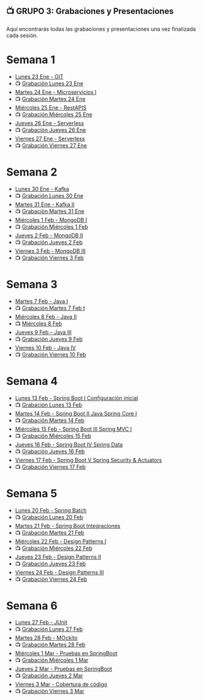 ## 📺 GRUPO 3: Grabaciones y Presentaciones
Aquí encontrarás todas las grabaciones y presentaciones una vez finalizada cada sesión.

# Semana 1
- [Lunes 23 Ene - GIT](https://drive.google.com/file/d/18YeWwiAcLPZXGeCZsl8jyhqLz_gxCRnJ/view?usp=share_link)
- 📺 [Grabación Lunes 23 Ene](https://drive.google.com/file/d/1fF-QH0jJfpCKe_JJ-62sAqUWvJZzy3Hq/view?usp=sharing)
- [Martes 24 Ene - Microservicios I](https://drive.google.com/file/d/1K-f0UprpIpOuJ8sel61RRcTM-LE7d5AH/view?usp=share_link)
- 📺 [Grabación Martes 24 Ene](https://drive.google.com/file/d/10BfpqJumz3y8R4t9KoSws5bEUsD_OnFK/view?usp=sharing)
- [Miércoles 25 Ene - RestAPIS](https://drive.google.com/file/d/1lCDQF0MhQf8ezQn_Ylea7ES1uTQb3RwM/view?usp=sharing)
- 📺 [Grabación Miércoles 25 Ene](https://drive.google.com/file/d/1VNEnR2bf3FE1PggY3W8ll_hKOgNQZhn2/view?usp=sharing)
- [Jueves 26 Ene - Serverless](https://drive.google.com/file/d/1KnjHnUBt7gEDJRWVAdlRljqhS97fMsNi/view?usp=share_link)
- 📺 [Grabación Jueves 26 Ene](https://drive.google.com/file/d/1bu-qMZ2Nhq2ODQ3uLXq_3ulIUWvD3dls/view?usp=share_link)
- [Viernes 27 Ene - Serverless](https://drive.google.com/file/d/1KnjHnUBt7gEDJRWVAdlRljqhS97fMsNi/view?usp=share_link)
- 📺 [Grabación Viernes 27 Ene](https://drive.google.com/file/d/1_pJEhs39s540QNfcBaNsKCjPkr5PurRj/view?usp=share_link)

# Semana 2
- [Lunes 30 Ene - Kafka](https://drive.google.com/file/d/1IdKc9LZvsA8FrfcZZcM250lCXhB96L8J/view?usp=share_link)
- 📺 [Grabación Lunes 30 Ene]()
- [Martes 31 Ene - Kafka II](https://drive.google.com/file/d/1IdKc9LZvsA8FrfcZZcM250lCXhB96L8J/view?usp=share_link)
- 📺 [Grabación Martes 31 Ene]()
- [Miércoles 1 Feb - MongoDB I](https://drive.google.com/file/d/1yAUGb8HCQ_FfKKcpneyxVDTTF3KmcWNG/view?usp=share_link)
- 📺 [Grabación Miércoles 1 Feb]()
- [Jueves 2 Feb - MongoDB II](https://drive.google.com/file/d/1nQir6fTVH27hnQKit7qS18gAPn_wcHGy/view?usp=share_link)
- 📺 [Grabación Jueves 2 Feb]()
- [Viernes 3 Feb - MongoDB III](https://drive.google.com/file/d/1S1wIGMLDAuaWHPl4a8B8CXQKEvG-AYt1/view?usp=share_link)
- 📺 [Grabación Viernes 3 Feb]()

# Semana 3
- [Martes 7 Feb - Java I]()
- 📺 [Grabación Martes 7 Feb t]()
- [Miércoles 8 Feb - Java II]()
- 📺 [Miércoles 8 Feb]()
- [Jueves 9 Feb - Java III]()
- 📺 [Grabación Jueves 9 Feb]()
-  [Viernes 10 Feb - Java IV]()
- 📺 [Grabación Viernes 10 Feb]()

# Semana 4
- [Lunes 13 Feb - Spring Boot I Configuración inicial]()
- 📺 [Grabación Lunes 13 Feb]()
- [Martes 14 Feb - Spring Boot II Java Spring Core I]()
- 📺 [Grabación Martes 14 Feb]()
- [Miércoles 15 Feb - Spring Boot III Spring MVC I]()
- 📺 [Grabación Miércoles 15 Feb]()
- [Jueves 16 Feb - Spring Boot IV Spring Data]()
- 📺 [Grabación Jueves 16 Feb]()
-  [Viernes 17 Feb - Spring Boot V Spring Security & Actuators]()
- 📺 [Grabación Viernes 17 Feb]()

# Semana 5
- [Lunes 20 Feb - Spring Batch]()
- 📺 [Grabación Lunes 20 Feb]()
- [Martes 21 Feb - Spring Boot Integraciones]()
- 📺 [Grabación Martes 21 Feb]()
- [Miércoles 22 Feb - Design Patterns I]()
- 📺 [Grabación Miércoles 22 Feb]()
- [Jueves 23 Feb - Design Patterns II]()
- 📺 [Grabación Jueves 23 Feb]()
-  [Viernes 24 Feb - Design Patterns III]()
- 📺 [Grabación Viernes 24 Feb]()

# Semana 6
- [Lunes 27 Feb - JUnit]()
- 📺 [Grabación Lunes 27 Feb]()
- [Martes 28 Feb - MOckito]()
- 📺 [Grabación Martes 28 Feb]()
- [Miércoles 1 Mar - Pruebas en SpringBoot]()
- 📺 [Grabación Miércoles 1 Mar]()
- [Jueves 2 Mar - Pruebas en SpringBoot]()
- 📺 [Grabación Jueves 2 Mar]()
-  [Viernes 3 Mar - Cobertura de código]()
- 📺 [Grabación Viernes 3 Mar]()
